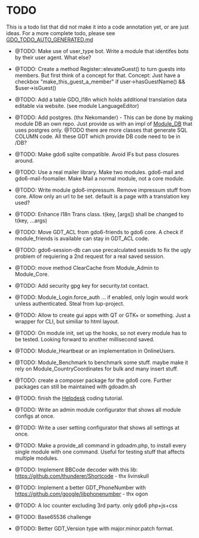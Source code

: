 # TODO

This is a todo list that did not make it into a code annotation yet, or are just ideas.
For a more complete todo, please see [GDO_TODO_AUTO_GENERATED.md](https://github.com/gizmore/gdo6/blob/master/DOCS/GDO_TODO_AUTO_GENERATED.md)


- @TODO: Make use of user_type bot. Write a module that identifes bots by their user agent. What else?

- @TODO: Create a method Register::elevateGuest() to turn guests into members. But first think of a concept for that. Concept: Just have a checkbox "make_this_guest_a_member" if user->hasGuestName() && $user->isGuest()

- @TODO: Add a table GDO_I18n which holds additional translation data editable via website. (see module LanguageEditor)

- @TODO: Add postgres. (thx Nekomander) - This can be done by making module DB an own repo. Just provide us with an impl of [Module_DB](https://github.com/gizmore/gdo6/edit/master/GDO/DB/) that uses postgres only. @TODO there are more classes that generate SQL COLUMN code. All these GDT which provide DB code need to be in /DB?

- @TODO: Make gdo6 sqlite compatible. Avoid IFs but pass closures around.

- @TODO: Use a real mailer library. Make two modules. gdo6-mail and gdo6-mail-foomailer. Make Mail a normal module, not a core module.

- @TODO: Write module gdo6-impressum. Remove impressum stuff from core. Allow only an url to be set. default is a page with a translation key used?

- @TODO: Enhance I18n Trans class. t(key, [args]) shall be changed to t(key, ...args)

- @TODO: Move GDT_ACL from gdo6-friends to gdo6 core. A check if module_friends is available can stay in GDT_ACL code.

- @TODO: gdo6-session-db can use precalculated sessids to fix the ugly problem of requiering a 2nd request for a real saved session.

- @TODO: move method ClearCache from Module_Admin to Module_Core.

- @TODO: Add security gpg key for security.txt contact.

- @TODO: Module_Login.force_auth ... if enabled, only login would work unless authenticated. Steal from lup-project.

- @TODO: Allow to create gui apps with QT or GTK+ or something. Just a wrapper for CLI, but similiar to html layout.

- @TODO: On module init, set up the hooks, so not every module has to be tested. Looking forward to another millisecond saved.

- @TODO: Module_Heartbeat or an implementation in OnlineUsers.

- @TODO: Module_Benchmark to benchmark some stuff. maybe make it rely on Module_CountryCoordinates for bulk and many insert stuff.

- @TODO: create a composer package for the gdo6 core. Further packages can still be maintained with gdoadm.sh

- @TODO: finish the [Helpdesk](https://github.com/gizmore/gdo6-helpdesk) coding tutorial.

- @TODO: Write an admin module configurator that shows all module configs at once.

- @TODO: Write a user setting configurator that shows all settings at once.

- @TODO: Make a provide_all command in gdoadm.php, to install every single module with one command. Useful for testing stuff that affects multiple modules.

- @TODO: Implement BBCode decoder with this lib: https://github.com/thunderer/Shortcode - thx livinskull

- @TODO: Implement a better GDT_PhoneNumber with https://github.com/google/libphonenumber - thx ogon

- @TODO: A loc counter excluding 3rd party. only gdo6 php+js+css

- @TODO: Base65536 challenge

- @TODO: Better GDT_Version type with major.minor.patch format.
